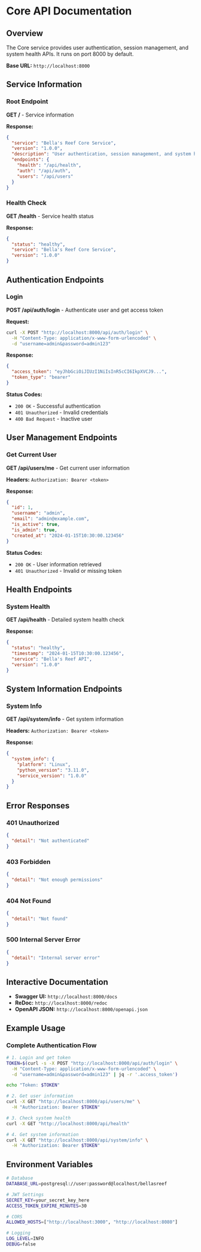 # Core API Documentation

## Overview

The Core service provides user authentication, session management, and system health APIs. It runs on port 8000 by default.

**Base URL:** `http://localhost:8000`

## Service Information

### Root Endpoint
**GET /** - Service information

**Response:**
```json
{
  "service": "Bella's Reef Core Service",
  "version": "1.0.0",
  "description": "User authentication, session management, and system health APIs",
  "endpoints": {
    "health": "/api/health",
    "auth": "/api/auth",
    "users": "/api/users"
  }
}
```

### Health Check
**GET /health** - Service health status

**Response:**
```json
{
  "status": "healthy",
  "service": "Bella's Reef Core Service",
  "version": "1.0.0"
}
```

## Authentication Endpoints

### Login
**POST /api/auth/login** - Authenticate user and get access token

**Request:**
```bash
curl -X POST "http://localhost:8000/api/auth/login" \
  -H "Content-Type: application/x-www-form-urlencoded" \
  -d "username=admin&password=admin123"
```

**Response:**
```json
{
  "access_token": "eyJhbGciOiJIUzI1NiIsInR5cCI6IkpXVCJ9...",
  "token_type": "bearer"
}
```

**Status Codes:**
- `200 OK` - Successful authentication
- `401 Unauthorized` - Invalid credentials
- `400 Bad Request` - Inactive user

## User Management Endpoints

### Get Current User
**GET /api/users/me** - Get current user information

**Headers:** `Authorization: Bearer <token>`

**Response:**
```json
{
  "id": 1,
  "username": "admin",
  "email": "admin@example.com",
  "is_active": true,
  "is_admin": true,
  "created_at": "2024-01-15T10:30:00.123456"
}
```

**Status Codes:**
- `200 OK` - User information retrieved
- `401 Unauthorized` - Invalid or missing token

## Health Endpoints

### System Health
**GET /api/health** - Detailed system health check

**Response:**
```json
{
  "status": "healthy",
  "timestamp": "2024-01-15T10:30:00.123456",
  "service": "Bella's Reef API",
  "version": "1.0.0"
}
```

## System Information Endpoints

### System Info
**GET /api/system/info** - Get system information

**Headers:** `Authorization: Bearer <token>`

**Response:**
```json
{
  "system_info": {
    "platform": "Linux",
    "python_version": "3.11.0",
    "service_version": "1.0.0"
  }
}
```

## Error Responses

### 401 Unauthorized
```json
{
  "detail": "Not authenticated"
}
```

### 403 Forbidden
```json
{
  "detail": "Not enough permissions"
}
```

### 404 Not Found
```json
{
  "detail": "Not found"
}
```

### 500 Internal Server Error
```json
{
  "detail": "Internal server error"
}
```

## Interactive Documentation

- **Swagger UI:** `http://localhost:8000/docs`
- **ReDoc:** `http://localhost:8000/redoc`
- **OpenAPI JSON:** `http://localhost:8000/openapi.json`

## Example Usage

### Complete Authentication Flow

```bash
# 1. Login and get token
TOKEN=$(curl -s -X POST "http://localhost:8000/api/auth/login" \
  -H "Content-Type: application/x-www-form-urlencoded" \
  -d "username=admin&password=admin123" | jq -r '.access_token')

echo "Token: $TOKEN"

# 2. Get user information
curl -X GET "http://localhost:8000/api/users/me" \
  -H "Authorization: Bearer $TOKEN"

# 3. Check system health
curl -X GET "http://localhost:8000/api/health"

# 4. Get system information
curl -X GET "http://localhost:8000/api/system/info" \
  -H "Authorization: Bearer $TOKEN"
```

## Environment Variables

```bash
# Database
DATABASE_URL=postgresql://user:password@localhost/bellasreef

# JWT Settings
SECRET_KEY=your_secret_key_here
ACCESS_TOKEN_EXPIRE_MINUTES=30

# CORS
ALLOWED_HOSTS=["http://localhost:3000", "http://localhost:8080"]

# Logging
LOG_LEVEL=INFO
DEBUG=false
``` 